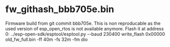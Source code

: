 # fw_githash_bbb705e.bin
Firmware build from git commit bbb705e. This is non reproducable as the used
version of esp_open_rtos is not available anymore.
Flash it at address 0:
../esp-open-sdk/esptool/esptool.py --baud 230400 write_flash 0x00000 old_fw_full.bin -ff 40m -fs 32m -fm dio
